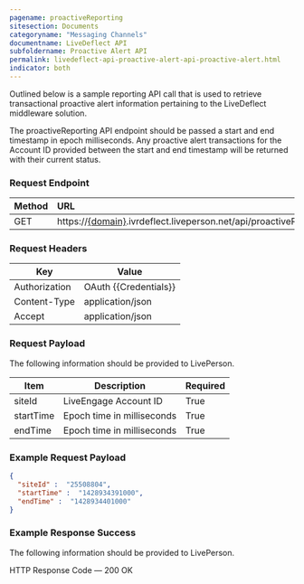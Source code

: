 ```yaml
---
pagename: proactiveReporting
sitesection: Documents
categoryname: "Messaging Channels"
documentname: LiveDeflect API
subfoldername: Proactive Alert API
permalink: livedeflect-api-proactive-alert-api-proactive-alert.html
indicator: both
---
```

Outlined below is a sample reporting API call that is used to retrieve transactional proactive alert information pertaining to the LiveDeflect middleware solution.

The proactiveReporting API endpoint should be passed a start and end timestamp in epoch milliseconds. Any proactive alert transactions for the Account ID provided between the start and end timestamp will be returned with their current status.

### Request Endpoint

| Method  |URL |
| :-------- | :-----|
| GET | https://[{domain}](/agent-domain-domain-api.html).ivrdeflect.liveperson.net/api/proactiveReporting  |

### Request Headers

<table>
<thead>
  <tr>
    <th>Key</th>
    <th>Value</th>
  </tr>
</thead>
<tbody>
  <tr>
    <td>Authorization</td>
    <td>OAuth {{Credentials}}</td>
  </tr>
  <tr>
    <td>Content-Type</td>
    <td>application/json</td>
  </tr>
  <tr>
    <td>Accept</td>
    <td>application/json</td>
  </tr>
</tbody>
</table>

### Request Payload

The following information should be provided to LivePerson.

<table>
<thead>
  <tr>
    <th>Item</th>
    <th>Description</th>
    <th>Required</th>
  </tr>
  </thead>
  <tbody>
  <tr>
    <td>siteId</td>
    <td>LiveEngage Account ID</td>
    <td>True</td>
  </tr>
  <tr>
    <td>startTime</td>
    <td>Epoch time in milliseconds</td>
    <td>True</td>
  </tr>
  <tr>
    <td>endTime</td>
    <td>Epoch time in milliseconds</td>
    <td>True</td>
  </tr>
</tbody>
</table>

### Example Request Payload

```json
{
  "siteId" :  "25508804",
  "startTime" :  "1428934391000",
  "endTime" :  "1428934401000"
}
```

### Example Response Success

The following information should be provided to LivePerson.

HTTP Response Code — 200 OK
